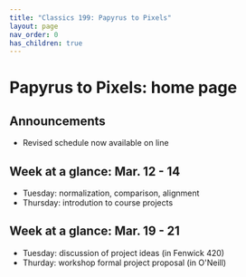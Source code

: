 ```yaml
---
title: "Classics 199: Papyrus to Pixels"
layout: page
nav_order: 0
has_children: true
---
```



# Papyrus to Pixels: home page


## Announcements


- Revised schedule now available on line


## Week at a glance: Mar. 12 - 14

- Tuesday: normalization, comparison, alignment
- Thursday: introdution to course projects



## Week at a glance: Mar. 19 - 21

- Tuesday: discussion of project ideas (in Fenwick 420)
- Thurday: workshop formal project proposal (in O'Neill)


